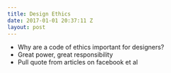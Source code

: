 ```yaml
---
title: Design Ethics
date: 2017-01-01 20:37:11 Z
layout: post
---
```


* Why are a code of ethics important for designers?
* Great power, great responsibility
* Pull quote from articles on facebook et al
